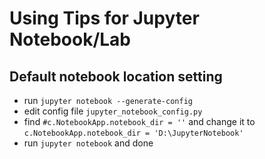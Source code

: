 # Using Tips for Jupyter Notebook/Lab
## Default notebook location setting
- run `jupyter notebook --generate-config`
- edit config file `jupyter_notebook_config.py`
- find `#c.NotebookApp.notebook_dir = ''` and change it to `c.NotebookApp.notebook_dir = 'D:\JupyterNotebook'`
- run `jupyter notebook` and done
## 